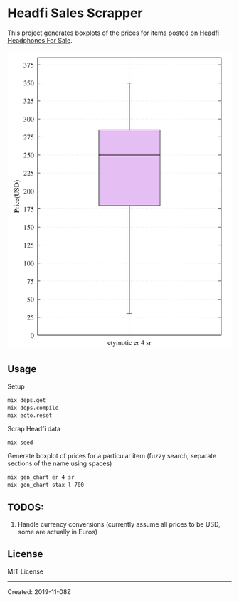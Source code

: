 # Headfi Sales Scrapper

This project generates boxplots of the prices for items posted on [Headfi Headphones For Sale](https://www.head-fi.org/forums/headphones-for-sale-trade.6550/). 

![etymotic-graph](./generated/etymotic_er_4_sr.png)





## Usage

Setup
```bash
mix deps.get
mix deps.compile
mix ecto.reset
```

Scrap Headfi data

```
mix seed
```

Generate boxplot of prices for a particular item (fuzzy search, separate sections of the name using spaces)

```bash
mix gen_chart er 4 sr
mix gen_chart stax l 700
````

## TODOS:

1. Handle currency conversions (currently assume all prices to be USD, some are actually in Euros)


## License

MIT License

----
Created:  2019-11-08Z
